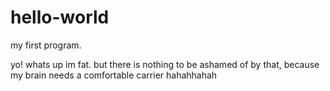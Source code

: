 # hello-world
my first program.

  yo! whats up
  im fat. but there is nothing to be ashamed of by that, because my brain needs a comfortable carrier
  hahahhahah
